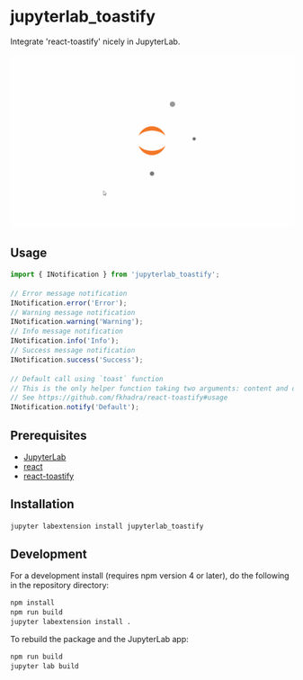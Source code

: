 # jupyterlab_toastify

Integrate 'react-toastify' nicely in JupyterLab.

![example](jupyterlab_notifications.gif)

## Usage

```javascript
import { INotification } from 'jupyterlab_toastify';

// Error message notification
INotification.error('Error');
// Warning message notification
INotification.warning('Warning');
// Info message notification
INotification.info('Info');
// Success message notification
INotification.success('Success');

// Default call using `toast` function
// This is the only helper function taking two arguments: content and options.
// See https://github.com/fkhadra/react-toastify#usage
INotification.notify('Default');
```

## Prerequisites

* [JupyterLab](https://github.com/jupyterlab/jupyterlab/)
* [react](https://reactjs.org/)
* [react-toastify](https://github.com/fkhadra/react-toastify)

## Installation

```bash
jupyter labextension install jupyterlab_toastify
```

## Development

For a development install (requires npm version 4 or later), do the following in the repository directory:

```bash
npm install
npm run build
jupyter labextension install .
```

To rebuild the package and the JupyterLab app:

```bash
npm run build
jupyter lab build
```

